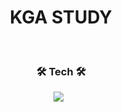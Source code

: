 <h1 align="center">KGA STUDY</h1>

<br>

<!--Tech-->
<h3 align="center">🛠️ Tech 🛠️</h3>
<div align="center">
  <img src="https://img.shields.io/badge/C%2B%2B-00599C?style=for-the-badge&logo=c%2B%2B&logoColor=white" />&nbsp&nbsp
</div>
